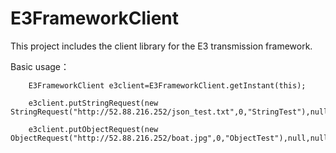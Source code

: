 # E3FrameworkClient
This project includes the client library for the E3 transmission framework.

Basic usage：

        E3FrameworkClient e3client=E3FrameworkClient.getInstant(this);

        e3client.putStringRequest(new StringRequest("http://52.88.216.252/json_test.txt",0,"StringTest"),null);
        
        e3client.putObjectRequest(new ObjectRequest("http://52.88.216.252/boat.jpg",0,"ObjectTest"),null,null);
